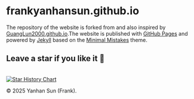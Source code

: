 # frankyanhansun.github.io
  The repository of the website is forked from and also inspired by [GuangLun2000.github.io](https://github.com/GuangLun2000/GuangLun2000.github.io).The website is published with [GitHub Pages](https://pages.github.com/) and powered by [Jekyll](https://jekyllrb.com/) based on the [Minimal Mistakes](https://mmistakes.github.io/minimal-mistakes/) theme. 

## Leave a star if you like it 🥰

<br>[![Star History Chart](https://api.star-history.com/svg?repos=FrankYanhanSun/frankyanhansun.github.io&type=Date)](https://star-history.com/#FrankYanhanSun/frankyanhansun.github.io&Date)
<br>

© 2025 Yanhan Sun (Frank).

